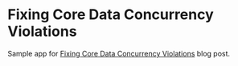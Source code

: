 # Fixing Core Data Concurrency Violations

Sample app for [Fixing Core Data Concurrency Violations]() blog post.
